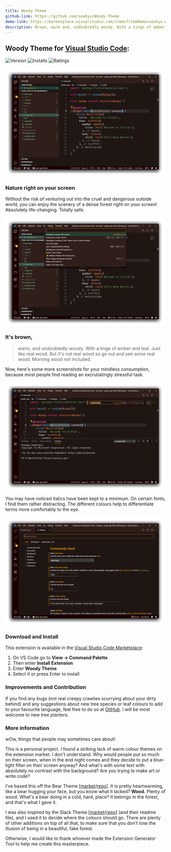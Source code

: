 ```yaml
---
title: Woody-Theme
github-link: https://github.com/seahyx/Woody-Theme
demo-link: https://marketplace.visualstudio.com/items?itemName=seahyx.woody-theme
description: Brown, warm and, undoubtedly woody. With a tinge of amber and teal. Just like real wood. But it's not real wood so go out and see some real wood. Morning wood not included.
---
```


## Woody Theme for [Visual Studio Code](https://marketplace.visualstudio.com/items?itemName=seahyx.woody-theme "Link to marketplace"):

![Version](https://vsmarketplacebadge.apphb.com/version-short/seahyx.woody-theme.svg "Version")  ![Installs](https://vsmarketplacebadge.apphb.com/installs/seahyx.woody-theme.svg "Installs")  ![Ratings](https://vsmarketplacebadge.apphb.com/rating-short/seahyx.woody-theme.svg "Ratings")

![This text is supposed to be an image of the theme in action. If you can't see this image, you should probably call your ISP and unsubscribe for them, and just go out hiking instead. A better life choice.](https://raw.githubusercontent.com/seahyx/Woody-Theme/master/img/img-1.png "Normal coding conditions")

### Nature right on your screen

Without the risk of venturing out into the cruel and dangerous outside world, you can enjoy the scenery of a dense forest right on your screen! Absolutely life-changing. Totally safe.

![This text is supposed to be the second image of the theme in action. Plant trees in VSCode and you'll achieve the same effect. Honest.](https://raw.githubusercontent.com/seahyx/Woody-Theme/master/img/img-2.png "With the command palette open")

### It's brown,

>warm, and undoubtedly woody. With a tinge of amber and teal. Just like real wood. But it's not real wood so go out and see some real wood. Morning wood not included.

Now, here's some more screenshots for your mindless consumption, because most people find reading an excrutiatingly stressful task.

![Frankly, your internet sucks.](https://raw.githubusercontent.com/seahyx/Woody-Theme/master/img/img-3.png "The Find/Replace and Terminal panel")

You may have noticed italics have been kept to a minimum. On certain fonts, I find them rather distracting. The different colours help to differentiate terms more comfortably to the eye.

![Or you just happened to get the short end of the stick of internet bandwidth. I think some guy working in your ISP probably was like, 'I don't like this IP address, let's just give it half a wire of bandwidth.' and laughed about it.](https://raw.githubusercontent.com/seahyx/Woody-Theme/master/img/img-4.png "The settings page")

### Download and Install

This extension is available in the [Visual Studio Code Marketplace](https://marketplace.visualstudio.com/items?itemName=seahyx.woody-theme "Link to marketplace"):

1. On VS Code go to **View -> Command Palette**
2. Then enter **Install Extension**
3. Enter **Woody Theme**
4. Select it or press Enter to install

### Improvements and Contribution

If you find any bugs (not real creepy crawlies scurrying about your dirty behind) and any suggestions about new tree species or leaf colours to add to your favourite language, feel free to do so at [GitHub](https://github.com/seahyx/Woody-Theme). I will be most welcome to new tree planters.

### More information

wOw, things that people may sometimes care about!

This is a personal project. I found a striking lack of warm colour themes on the extension market. I don't understand. Why would people put so much on their screen, when in the end night comes and they decide to put a blue-light filter on their screen anyway? And what's with some text with absolutely no contrast with the background? Are you trying to make art or write code?

I've based this off the Bear Theme [[market](https://marketplace.visualstudio.com/items?itemName=felipe-mendes.slack-theme "Visual Studio Code Marketplace")/[repo](https://github.com/slack-theme/visual-studio-code "GitHub Repository")]. It is pretty heartwarming, like a bear hugging your face, but you know what it lacked? **Wood.** Plenty of wood. What's a bear doing in a cold, hard, place? It belongs in the forest, and that's what I gave it.

I was also inspired by the Slack Theme [[market](https://marketplace.visualstudio.com/items?itemName=dahong.theme-bear "Visual Studio Code Marketplace")/[repo](https://github.com/shaodahong/theme-bear "GitHub Repository")] (and their readme file), and I used it to decide where the colours should go. There are plenty of other additions on top of all that, to make sure that you don't lose the illusion of being in a beautiful, fake forest.

Otherwise, I would like to thank whoever made the Extension Generator Tool to help me create this masterpiece.
